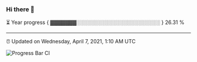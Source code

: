 ### Hi there 👋

⏳ Year progress { ▓▓▓▓▓▓▓░░░░░░░░░░░░░░░░░░░░░░░ } 26.31 %

---

⏰ Updated on Wednesday, April 7, 2021, 1:10 AM UTC

![Progress Bar CI](https://github.com/arthurbuhl/arthurbuhl/workflows/Progress%20Bar%20CI/badge.svg)
